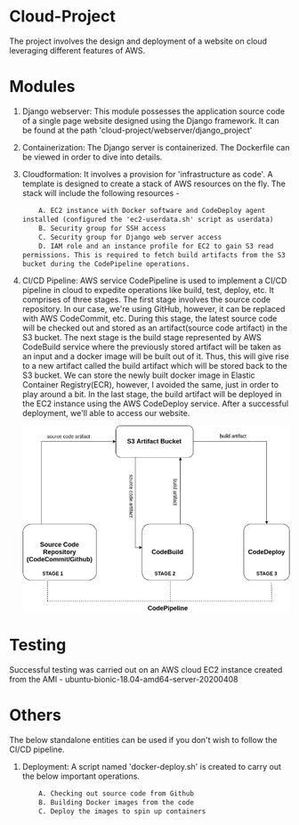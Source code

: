 # Cloud-Project
The project involves the design and deployment of a website on cloud leveraging different features of AWS.

# Modules
1. Django webserver:
This module possesses the application source code of a single page website designed using the Django framework. It can be found at the path 'cloud-project/webserver/django_project'

2. Containerization:
The Django server is containerized. The Dockerfile can be viewed in order to dive into details.

3. Cloudformation:
It involves a provision for 'infrastructure as code'. A template is designed to create a stack of AWS resources on the fly. The stack will include the following resources -

           A. EC2 instance with Docker software and CodeDeploy agent installed (configured the 'ec2-userdata.sh' script as userdata)
           B. Security group for SSH access
           C. Security group for Django web server access
           D. IAM role and an instance profile for EC2 to gain S3 read permissions. This is required to fetch build artifacts from the S3 bucket during the CodePipeline operations.

4. CI/CD Pipeline:
AWS service CodePipeline is used to implement a CI/CD pipeline in cloud to expedite operations like build, test, deploy, etc. It comprises of three stages. The first stage involves the source code repository. In our case, we're using GitHub, however, it can be replaced with AWS CodeCommit, etc. During this stage, the latest source code will be checked out and stored as an artifact(source code artifact) in the S3 bucket. The next stage is the build stage represented by AWS CodeBuild service where the previously stored artifact will be taken as an input and a docker image will be built out of it. Thus, this will give rise to a new artifact called the build artifact which will be stored back to the S3 bucket. We can store the newly built docker image in Elastic Container Registry(ECR), however, I avoided the same, just in order to play around a bit. In the last stage, the build artifact will be deployed in the EC2 instance using the AWS CodeDeploy service. After a successful deployment, we'll able to access our website. 


   ![alt text](https://github.com/ramos-04/cloud-project/blob/master/images/AWS-CICD-Pipeline.png)

# Testing
Successful testing was carried out on an AWS cloud EC2 instance created from the AMI - ubuntu-bionic-18.04-amd64-server-20200408

# Others
The below standalone entities can be used if you don't wish to follow the CI/CD pipeline.

1. Deployment:
A script named 'docker-deploy.sh' is created to carry out the below important operations.

           A. Checking out source code from Github
           B. Building Docker images from the code
           C. Deploy the images to spin up containers

